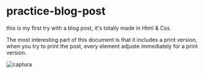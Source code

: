 # practice-blog-post

this is my first try with a blog post, it's totally made in Html & Css.

The most interesting part of this document is that it includes a print version, when you try to print the post, every element adjuste immediately for a print version.

![captura](https://user-images.githubusercontent.com/72318958/171050802-82c16783-1855-461f-98e4-bab5ce04cc64.png)
